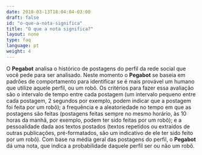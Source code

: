 ```yaml
---
date: 2018-03-13T18:04:04-03:00
draft: false
id: "o-que-a-nota-significa"
title: "O que a nota significa?"
layout: none
type: faq
language: pt
weight: 4
---
```

O **Pegabot** analisa o histórico de postagens do perfil da rede social que você pede para ser analisado. Neste momento o **Pegabot** se baseia em padrões de comportamento para identificar se é mais provável um humano que utilize aquele perfil, ou um robô. Os critérios para fazer essa avaliação são o intervalo de tempo entre cada postagem (um intervalo pequeno entre cada postagem, 2 segundos por exemplo, podem indicar que a postagem foi feita por um robô); a frequência e a aleatoriedade no tempo em que as postagens são feitas (postagens feitas sempre no mesmo horário, às 10 horas da manhã, por exemplo, podem ter sido feitas por um robô); e a pessoalidade dada aos textos postados (textos repetidos ou extraídos de outras publicações, pré-formatados, são um indicativo de ele ter sido feito por um robô). Com base na média geral das postagens do perfil, o **Pegabot** dá uma nota, que indica a probabilidade daquele perfil ser ou não um robô.
